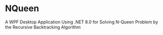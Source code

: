 # NQueen

A WPF Desktop Application Using .NET 8.0 for Solving N-Queen Problem by the Recursive Backtracking Algorithm
